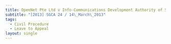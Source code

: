 ```yaml
---
title: OpenNet Pte Ltd v Info-Communications Development Authority of Singapore
subtitle: "[2013] SGCA 24 / 14\_March\_2013"
tags:
  - Civil Procedure
  - Leave to Appeal
layout: single
---
```


